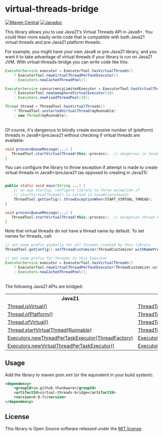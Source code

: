 # virtual-threads-bridge

[![Maven Central](https://maven-badges.herokuapp.com/maven-central/io.github.thunkware/virtual-threads-bridge/badge.svg)](https://maven-badges.herokuapp.com/maven-central/io.github.thunkware/virtual-threads-bridge)
[![Javadoc](https://javadoc.io/badge2/io.github.thunkware/virtual-threads-bridge/javadoc.svg)](https://javadoc.io/doc/io.github.thunkware/virtual-threads-bridge)

This library allows you to use Java21's Virtual Threads API in Java8+. You could then more easily write code that is compatible with both Java21 virtual threads and pre-Java21 platform threads.

For example, you might have your own Java8 or pre-Java21 library, and you want it to take advantage of virtual threads if your library is run on Java21 JVM. With virtual-threads-bridge you can write code like this:

```java
ExecutorService executor = ExecutorTool.hasVirtualThreads()
    ? ExecutorTool.newVirtualThreadPerTaskExecutor()
    : Executors.newCachedThreadPool();

ExecutorService concurrencyLimitedExecutor = ExecutorTool.hasVirtualThreads()
    ? ExecutorTool.newSemaphoreVirtualExecutor(10)
    : Executors.newFixedThreadPool(10);

Thread thread = ThreadTool.hasVirtualThreads()
    ? ThreadTool.unstartedVirtualThread(myRunnable)
    : new Thread(myRunnable);
```
<br>
Of course, it's dangerous to blindly create excessive number of (platform) threads in  Java8+/preJava21 without checking if virtual threads are available:

```java
void processQueueMessage(...) {
   ThreadTool.startVirtualThread(this::process);  // dangerous in Java8+/preJava21
}
```

You can configure the library to throw exception if attempt is made to create virtual threads in Java8+/preJava21 (as opposed to creating in Java21):

```java

public static void main(String ...) {
    // on app startup, configure library to throw exception if
    // startVirtualThread() is called in Java8+/preJava21
    ThreadTool.getConfig().throwExceptionWhen(START_VIRTUAL_THREAD);
}

void processQueueMessage(...) {
   ThreadTool.startVirtualThread(this::process);  // exception thrown here
}
```

Note that virtual threads do not have a thread name by default. To set names for threads, call:

```java
// set name prefix globally for all threads created by this library
ThreadTool.getConfig().setThreadCustomizer(ThreadCustomizer.withNamePrefix("my-rpc-thread-"));

// set name prefix for threads in this Executor
ExecutorService executor = ExecutorTool.hasVirtualThreads()
    ? ExecutorTool.newVirtualThreadPerTaskExecutor(ThreadCustomizer.withNamePrefix("my-rpc-thread-"))
    : Executors.newCachedThreadPool();
```

<br>
The following Java21 APIs are bridged:

<table>
  <tr>
    <th>Java21</th>
    <th>Bridge</th>
  </tr>
  <tr>
    <td>
    <a href="https://docs.oracle.com/en/java/javase/21/docs/api/java.base/java/lang/Thread.html#isVirtual()">
    Thread.isVirtual()</a>
    </td>
    <td>
    <a href="https://github.com/thunkware/virtual-threads-bridge/blob/virtual-threads-bridge-0.0.3/src/main/java/io/github/thunkware/vt/bridge/ThreadTool.java#L41">
    ThreadTool.isVirtual(Thread)</a>
    </td>
  </tr>
  <tr>
    <td>
    <a href="https://docs.oracle.com/en/java/javase/21/docs/api/java.base/java/lang/Thread.html#ofPlatform()">
    Thread.ofPlatform()
    </a>
    </td>
    <td>
    <a href="https://github.com/thunkware/virtual-threads-bridge/blob/virtual-threads-bridge-0.0.3/src/main/java/io/github/thunkware/vt/bridge/ThreadTool.java#L83">
    ThreadTool.ofPlatform()
    </a>
    </td>
  </tr>
  <tr>
    <td>
    <a href="https://docs.oracle.com/en/java/javase/21/docs/api/java.base/java/lang/Thread.html#ofVirtual()">
    Thread.ofVirtual()
    </a>
    </td>
    <td>
    <a href="https://github.com/thunkware/virtual-threads-bridge/blob/virtual-threads-bridge-0.0.3/src/main/java/io/github/thunkware/vt/bridge/ThreadTool.java#L95">
    ThreadTool.ofVirtual()
    </a>
    </td>
  </tr>
  <tr>
    <td>
    <a href="https://docs.oracle.com/en/java/javase/21/docs/api/java.base/java/lang/Thread.html#startVirtualThread(java.lang.Runnable)">
    Thread.startVirtualThread(Runnable)
    </a>
    </td>
    <td>
    <a href="https://github.com/thunkware/virtual-threads-bridge/blob/virtual-threads-bridge-0.0.3/src/main/java/io/github/thunkware/vt/bridge/ThreadTool.java#L62">
    ThreadTool.startVirtualThread(Runnable)
    </a>
    </td>
  </tr>
  <tr>
    <td>
    <a href="https://docs.oracle.com/en/java/javase/21/docs/api/java.base/java/util/concurrent/Executors.html#newThreadPerTaskExecutor(java.util.concurrent.ThreadFactory)">
    Executors.newThreadPerTaskExecutor(ThreadFactory)
    </a>
    </td>
    <td>
    <a href="https://github.com/thunkware/virtual-threads-bridge/blob/virtual-threads-bridge-0.0.3/src/main/java/io/github/thunkware/vt/bridge/ExecutorTool.java#L37">
    ExecutorTool.newThreadPerTaskExecutor(ThreadFactory)
    </a>
    </td>
  </tr>
  <tr>
    <td>
    <a href="https://docs.oracle.com/en/java/javase/21/docs/api/java.base/java/util/concurrent/Executors.html#newVirtualThreadPerTaskExecutor()">
    Executors.newVirtualThreadPerTaskExecutor()
    </a>
    </td>
    <td>
    <a href="https://github.com/thunkware/virtual-threads-bridge/blob/virtual-threads-bridge-0.0.3/src/main/java/io/github/thunkware/vt/bridge/ExecutorTool.java#L51">
    ExecutorTool.newVirtualThreadPerTaskExecutor()
    </a>
    </td>
  </tr>
</table>



## Usage

Add the library to maven pom.xml (or the equivalent in your build system):

```xml
<dependency>
    <groupId>io.github.thunkware</groupId>
    <artifactId>virtual-threads-bridge</artifactId>
    <version>0.0.7</version>
</dependency>
```

## License
This library is Open Source software released under the [MIT license](https://opensource.org/licenses/MIT).
